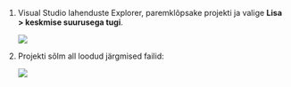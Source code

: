 1. Visual Studio lahenduste Explorer, paremklõpsake projekti ja valige **Lisa > keskmise suurusega tugi**.

    ![][0]
 
1. Projekti sõlm all loodud järgmised failid:

    ![][1]

[0]: ./media/vs-docker-add-docker-support/add-docker-support.png
[1]: ./media/vs-docker-add-docker-support/docker-files-added.png
